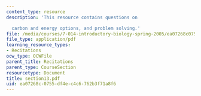 ```yaml
---
content_type: resource
description: 'This resource contains questions on

  carbon and energy options, and problem solving.'
file: /media/courses/7-014-introductory-biology-spring-2005/ea07268c0755df4ec4c6762b3f71a8f6_section13.pdf
file_type: application/pdf
learning_resource_types:
- Recitations
ocw_type: OCWFile
parent_title: Recitations
parent_type: CourseSection
resourcetype: Document
title: section13.pdf
uid: ea07268c-0755-df4e-c4c6-762b3f71a8f6
---
```

